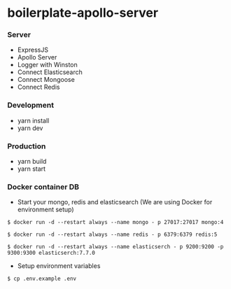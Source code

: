 # boilerplate-apollo-server

### Server

- ExpressJS
- Apollo Server
- Logger with Winston
- Connect Elasticsearch
- Connect Mongoose
- Connect Redis

### Development

- yarn install
- yarn dev

### Production

- yarn build
- yarn start

### Docker container DB

- Start your mongo, redis and elasticsearch (We are using Docker for environment setup)

`$ docker run -d --restart always --name mongo - p 27017:27017 mongo:4`

`$ docker run -d --restart always --name redis - p 6379:6379 redis:5`

`$ docker run -d --restart always --name elasticserch - p 9200:9200 -p 9300:9300 elasticserch:7.7.0`

- Setup environment variables

`$ cp .env.example .env`
